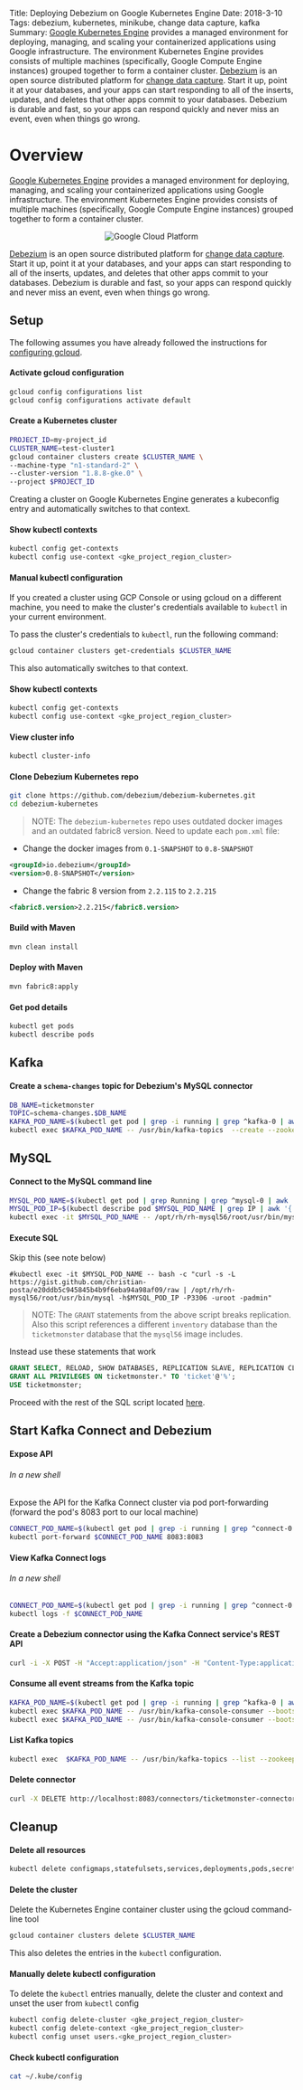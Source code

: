 Title: Deploying Debezium on Google Kubernetes Engine
Date: 2018-3-10
Tags: debezium, kubernetes, minikube, change data capture, kafka
Summary: [Google Kubernetes Engine](https://cloud.google.com/kubernetes-engine/) provides a managed environment for deploying, managing, and scaling your containerized applications using Google infrastructure. The environment Kubernetes Engine provides consists of multiple machines (specifically, Google Compute Engine instances) grouped together to form a container cluster.  [Debezium](http://debezium.io) is an open source distributed platform for [change data capture](https://en.wikipedia.org/wiki/Change_data_capture). Start it up, point it at your databases, and your apps can start responding to all of the inserts, updates, and deletes that other apps commit to your databases. Debezium is durable and fast, so your apps can respond quickly and never miss an event, even when things go wrong.

# Overview

[Google Kubernetes Engine](https://cloud.google.com/kubernetes-engine/) provides a managed environment for deploying, managing, and scaling your containerized applications using Google infrastructure. The environment Kubernetes Engine provides consists of multiple machines (specifically, Google Compute Engine instances) grouped together to form a container cluster.

<p align="center">
<img src="images/logos/gcp_containerengine.png" alt="Google Cloud Platform" hspace="50">
</p>

[Debezium](http://debezium.io) is an open source distributed platform for [change data capture](https://en.wikipedia.org/wiki/Change_data_capture). Start it up, point it at your databases, and your apps can start responding to all of the inserts, updates, and deletes that other apps commit to your databases. Debezium is durable and fast, so your apps can respond quickly and never miss an event, even when things go wrong.

## Setup

The following assumes you have already followed the instructions for [configuring gcloud](configuring-gcloud).

#### Activate gcloud configuration
```sh
gcloud config configurations list
gcloud config configurations activate default
```

#### Create a Kubernetes cluster
```sh
PROJECT_ID=my-project_id
CLUSTER_NAME=test-cluster1
gcloud container clusters create $CLUSTER_NAME \
--machine-type "n1-standard-2" \
--cluster-version "1.8.8-gke.0" \
--project $PROJECT_ID
```

Creating a cluster on Google Kubernetes Engine generates a kubeconfig entry and automatically switches to that context.

#### Show kubectl contexts
```sh
kubectl config get-contexts
kubectl config use-context <gke_project_region_cluster>
```

#### Manual kubectl configuration
If you created a cluster using GCP Console or using gcloud on a different machine, you need to make the cluster's credentials available to `kubectl` in your current environment.

To pass the cluster's credentials to `kubectl`, run the following command:

```sh
gcloud container clusters get-credentials $CLUSTER_NAME
```

This also automatically switches to that context.

#### Show kubectl contexts
```sh
kubectl config get-contexts
kubectl config use-context <gke_project_region_cluster>
```

#### View cluster info
```sh
kubectl cluster-info
```

#### Clone Debezium Kubernetes repo
```sh
git clone https://github.com/debezium/debezium-kubernetes.git
cd debezium-kubernetes
```
> NOTE:  The `debezium-kubernetes` repo uses outdated docker images and an outdated fabric8 version.  Need to update each `pom.xml` file:

- Change the docker images from `0.1-SNAPSHOT` to `0.8-SNAPSHOT`

```xml
<groupId>io.debezium</groupId>
<version>0.8-SNAPSHOT</version>
```

- Change the fabric 8 version from `2.2.115` to `2.2.215`

```xml
<fabric8.version>2.2.215</fabric8.version>
```

#### Build with Maven
```sh
mvn clean install
```

#### Deploy with Maven
```sh
mvn fabric8:apply
```

#### Get pod details
```sh
kubectl get pods
kubectl describe pods
```

## Kafka

#### Create a `schema-changes` topic for Debezium's MySQL connector
```sh
DB_NAME=ticketmonster
TOPIC=schema-changes.$DB_NAME
KAFKA_POD_NAME=$(kubectl get pod | grep -i running | grep ^kafka-0 | awk '{ print $1 }')
kubectl exec $KAFKA_POD_NAME -- /usr/bin/kafka-topics  --create --zookeeper zk-0.zk-svc.default.svc.cluster.local:2181 --replication-factor 3 --partitions 1 --topic $TOPIC
```

## MySQL

#### Connect to the MySQL command line
```sh
MYSQL_POD_NAME=$(kubectl get pod | grep Running | grep ^mysql-0 | awk '{ print $1 }')
MYSQL_POD_IP=$(kubectl describe pod $MYSQL_POD_NAME | grep IP | awk '{ print $2 }')
kubectl exec -it $MYSQL_POD_NAME -- /opt/rh/rh-mysql56/root/usr/bin/mysql -h$MYSQL_POD_IP -P3306 -uroot -padmin
```

#### Execute SQL

Skip this (see note below)

```
#kubectl exec -it $MYSQL_POD_NAME -- bash -c "curl -s -L https://gist.github.com/christian-posta/e20ddb5c945845b4b9f6eba94a98af09/raw | /opt/rh/rh-mysql56/root/usr/bin/mysql -h$MYSQL_POD_IP -P3306 -uroot -padmin"
```
> NOTE: The `GRANT` statements from the above script breaks replication.  Also this script references a different `inventory` database than the `ticketmonster` database that the `mysql56` image includes.

Instead use these statements that work

```sql
GRANT SELECT, RELOAD, SHOW DATABASES, REPLICATION SLAVE, REPLICATION CLIENT ON *.* TO 'replicator' IDENTIFIED BY 'replpass';
GRANT ALL PRIVILEGES ON ticketmonster.* TO 'ticket'@'%';
USE ticketmonster;
```

Proceed with the rest of the SQL script located [here](https://gist.github.com/christian-posta/e20ddb5c945845b4b9f6eba94a98af09/raw).

## Start Kafka Connect and Debezium

#### Expose API

###### In a new shell

Expose the API for the Kafka Connect cluster via pod port-forwarding (forward the pod's 8083 port to our local machine)

```sh
CONNECT_POD_NAME=$(kubectl get pod | grep -i running | grep ^connect-0 | awk '{ print $1 }')
kubectl port-forward $CONNECT_POD_NAME 8083:8083
```

#### View Kafka Connect logs

###### In a new shell

```sh
CONNECT_POD_NAME=$(kubectl get pod | grep -i running | grep ^connect-0 | awk '{ print $1 }')
kubectl logs -f $CONNECT_POD_NAME
```

#### Create a Debezium connector using the Kafka Connect service's REST API
```sh
curl -i -X POST -H "Accept:application/json" -H "Content-Type:application/json" http://localhost:8083/connectors/ -d '{ "name": "ticketmonster-connector", "config": { "connector.class": "io.debezium.connector.mysql.MySqlConnector", "tasks.max": "1", "database.hostname": "'"$MYSQL_POD_IP"'", "database.port": "3306", "database.user": "replicator", "database.password": "replpass", "database.server.id": "184054", "database.server.name": "mysql-server-1", "database.binlog": "mysql-bin.000001", "database.whitelist": "ticketmonster", "database.history.kafka.bootstrap.servers": "kafka-0.kafka-svc.default.svc.cluster.local:9093", "database.history.kafka.topic": "schema-changes.ticketmonster" } }'
```

#### Consume all event streams from the Kafka topic
```sh
KAFKA_POD_NAME=$(kubectl get pod | grep -i running | grep ^kafka-0 | awk '{ print $1 }')
kubectl exec $KAFKA_POD_NAME -- /usr/bin/kafka-console-consumer --bootstrap-server kafka-0.kafka-svc.default.svc.cluster.local:9093 --topic mysql-server-1.ticketmonster.customers --from-beginning --property print.key=true
kubectl exec $KAFKA_POD_NAME -- /usr/bin/kafka-console-consumer --bootstrap-server kafka-1.kafka-svc.default.svc.cluster.local:9093 --topic mysql-server-1.ticketmonster.customers --from-beginning --property print.key=true
```

#### List Kafka topics
```sh
kubectl exec  $KAFKA_POD_NAME -- /usr/bin/kafka-topics --list --zookeeper zk-0.zk-svc.default.svc.cluster.local:2181
```

#### Delete connector
```sh
curl -X DELETE http://localhost:8083/connectors/ticketmonster-connector
```

## Cleanup

#### Delete all resources
```sh
kubectl delete configmaps,statefulsets,services,deployments,pods,secrets,serviceaccounts,roles,rolebindings,pvc --all
```

#### Delete the cluster

Delete the Kubernetes Engine container cluster using the gcloud command-line tool

```sh
gcloud container clusters delete $CLUSTER_NAME
```

This also deletes the entries in the `kubectl` configuration.

#### Manually delete kubectl configuration

To delete the `kubectl` entries manually, delete the cluster and context and unset the user from `kubectl` config

```sh
kubectl config delete-cluster <gke_project_region_cluster>
kubectl config delete-context <gke_project_region_cluster>
kubectl config unset users.<gke_project_region_cluster>
```

#### Check kubectl configuration
```sh
cat ~/.kube/config
```


